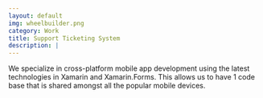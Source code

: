 ```yaml
---
layout: default
img: wheelbuilder.png
category: Work
title: Support Ticketing System
description: |
---
```

  
We specialize in cross-platform mobile app development using the latest technologies in Xamarin and Xamarin.Forms. This allows us to have 1 code base that is shared amongst all the popular mobile devices. 